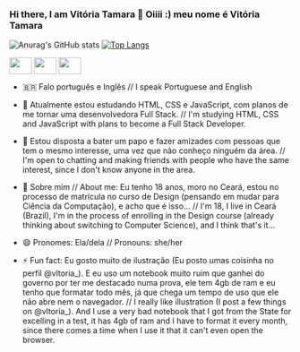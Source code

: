 ### Hi there, I am Vitória Tamara 👋 Oiiii :) meu nome é Vitória Tamara

![Anurag's GitHub stats](https://github-readme-stats.vercel.app/api?username=vltoria&show_icons=true&theme=dracula&hide_border=true)
[![Top Langs](https://github-readme-stats.vercel.app/api/top-langs/?username=vltoria&show_icons=true&theme=dracula&hide_border=true)](https://github.com/vltoria/github-readme-stats)
  <div style="display: inline_block">
      <img align="center" height = "30" width="40" src="https://cdn.jsdelivr.net/gh/devicons/devicon/icons/html5/html5-original.svg" />
      <img align="center" height = "30" width="40" src="https://cdn.jsdelivr.net/gh/devicons/devicon/icons/css3/css3-original.svg" />
      <img align="center" height = "30" width="40" src="https://cdn.jsdelivr.net/gh/devicons/devicon/icons/javascript/javascript-plain.svg" />
  </div>

- :brazil: Falo português e Inglês // I speak Portuguese and English

- 🌱 Atualmente estou estudando HTML, CSS e JavaScript, com planos de me tornar uma desenvolvedora Full Stack. // I'm studying HTML, CSS and JavaScript with plans to          become a Full Stack Developer.

- 👯 Estou disposta a bater um papo e fazer amizades com pessoas que tem o mesmo interesse, uma vez que não conheço ninguém da área. // I'm open to chatting and making        friends with people who have the same interest, since I don't know anyone in the area.

- 💬 Sobre mim // About me:
     Eu tenho 18 anos, moro no Ceará, estou no processo de matrícula no curso de Design (pensando em mudar para Ciência da Computação), e acho que é isso... // I'm 18, 
     I live in Ceará (Brazil), I'm in the process of enrolling in the Design course (already thinking about switching to Computer Science), and I think that's it...

- 😄 Pronomes: Ela/dela // Pronouns: she/her

- ⚡ Fun fact: Eu gosto muito de ilustração (Eu posto umas coisinha no perfil @vltoria_). E eu uso um notebook muito ruim que ganhei do governo por ter me destacado numa      prova, ele tem 4gb de ram e eu tenho que formatar todo mês, já que chega um tempo de uso que ele não abre nem o navegador. // I really like illustration (I post a        few things on @vltoria_). And I use a very bad notebook that I got from the State for excelling in a test, it has 4gb of ram and I have to format it every month,        since there comes a time when I use it that it can't even open the browser.
